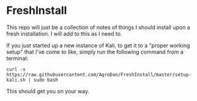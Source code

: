 # FreshInstall
This repo will just be a collection of notes of things I should install upon a fresh installation. I will add to this as I need to.

If you just started up a new instance of Kali, to get it to a "proper working setup" that I've come to like, simply run the following command from a terminal:

`curl -s https://raw.githubusercontent.com/AgroDan/FreshInstall/master/setup-kali.sh | sudo bash`

This should get you on your way.